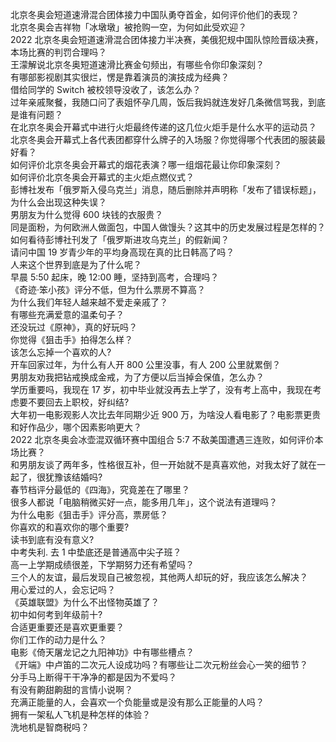 北京冬奥会短道速滑混合团体接力中国队勇夺首金，如何评价他们的表现？  
北京冬奥会吉祥物「冰墩墩」被抢购一空，为何如此受欢迎？  
2022 北京冬奥会短道速滑混合团体接力半决赛，美俄犯规中国队惊险晋级决赛，本场比赛的判罚合理吗？  
王濛解说北京冬奥短道速滑比赛金句频出，有哪些令你印象深刻？  
有哪部影视剧其实很烂，愣是靠着演员的演技成为经典？  
借给同学的 Switch 被校领导没收了，该怎么办？  
过年亲戚聚餐，我随口问了表姐怀孕几周，饭后我妈就连发好几条微信骂我，到底是谁有问题？  
在北京冬奥会开幕式中进行火炬最终传递的这几位火炬手是什么水平的运动员？  
北京冬奥会开幕式上各代表团都穿什么牌子的入场服？你觉得哪个代表团的服装最好看？  
如何评价北京冬奥会开幕式的烟花表演？哪一组烟花最让你印象深刻？  
如何评价北京冬奥会开幕式的主火炬点燃仪式？  
彭博社发布「俄罗斯入侵乌克兰」消息，随后删除并声明称「发布了错误标题」，为什么会出现这种失误？  
男朋友为什么觉得 600 块钱的衣服贵？  
同是面粉，为何欧洲人做面包，中国人做馒头？这其中的历史发展过程是怎样的？  
如何看待彭博社刊发了「俄罗斯进攻乌克兰」的假新闻？  
请问中国 19 岁青少年的平均身高现在真的比日韩高了吗？  
人来这个世界到底是为了什么呢？  
早晨 5:50 起床，晚 12:00 睡，坚持到高考，合理吗？  
《奇迹·笨小孩》评分不低，但为什么票房不算高？  
为什么我们年轻人越来越不爱走亲戚了？  
有哪些充满爱意的温柔句子？  
还没玩过《原神》，真的好玩吗？  
你觉得《狙击手》拍得怎么样？  
该怎么忘掉一个喜欢的人?  
开车回家过年，为什么有人开 800 公里没事，有人 200 公里就累倒？  
男朋友劝我把钻戒换成金戒，为了方便以后当掉会保值，怎么办？  
学历重要吗，我现在 17 岁，初中毕业就没再去上学了，没有考上高中，我现在考虑要不要回去上职校，好纠结?  
大年初一电影观影人次比去年同期少近 900 万，为啥没人看电影了？电影票更贵和好作品少，哪个因素影响更大？  
2022 北京冬奥会冰壶混双循环赛中国组合 5:7 不敌美国遭遇三连败，如何评价本场比赛？  
和男朋友谈了两年多，性格很互补，但一开始就不是真喜欢他，对我太好了就在一起了，很犹豫该结婚吗?  
春节档评分最低的《四海》，究竟差在了哪里？  
很多人都说「电脑稍微买好一点，能多用几年」，这个说法有道理吗？  
为什么电影《狙击手》评分高，票房低？  
你喜欢的和喜欢你的哪个重要?  
读书到底有没有意义?  
中考失利. 去 1 中垫底还是普通高中尖子班？  
高一上学期成绩很差，下学期努力还有希望吗？  
三个人的友谊，最后发现自己被忽视，其他两人却玩的好，我应该怎么解决？  
用心爱过的人，会忘记吗？  
《英雄联盟》为什么不出怪物英雄了？  
初中如何考到年级前十?  
合适更重要还是喜欢更重要？  
你们工作的动力是什么？  
电影《倚天屠龙记之九阳神功》中有哪些槽点？  
《开端》中卢笛的二次元人设成功吗？有哪些让二次元粉丝会心一笑的细节？  
分手马上断得干干净净的都是因为不爱吗？  
有没有齁甜齁甜的言情小说啊？  
充满正能量的人，会喜欢一个负能量或是没有那么正能量的人吗？  
拥有一架私人飞机是种怎样的体验？  
洗地机是智商税吗？  
